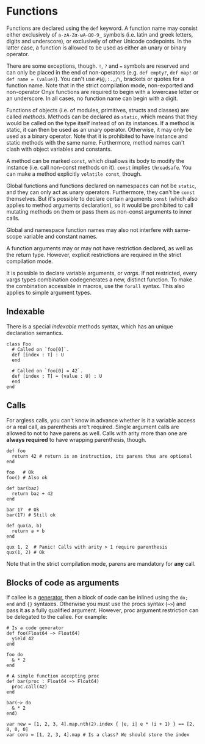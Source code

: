 # Functions

Functions are declared using the `def` keyword. A function name may consist either exclusively of `a-zA-Zα-ωΑ-Ω0-9_` symbols (i.e. latin and greek letters, digits and underscore), or exclusively of other Unicode codepoints. In the latter case, a function is allowed to be used as either an unary or binary operator.

There are some exceptions, though. `!`, `?` and `=` symbols are reserved and can only be placed in the end of non-operators (e.g. `def empty?`, `def map!` or `def name = (value)`). You can't use `#$@;:.,/\`, brackets or quotes for a function name. Note that in the strict compilation mode, non-exported and non-operator Onyx functions are required to begin with a lowercase letter or an underscore. In all cases, no function name can begin with a digit.

Functions of objects (i.e. of modules, primitives, structs and classes) are called *methods*. Methods can be declared as `static`, which means that they would be called on the type itself instead of on its instances. If a method is static, it can then be used as an unary operator. Otherwise, it may only be used as a binary operator. Note that it is prohibited to have instance and static methods with the same name. Furthermore, method names can't clash with object variables and constants.

A method can be marked `const`, which disallows its body to modify the instance (i.e. call non-const methods on it). `const` implies `threadsafe`. You can make a method explicitly `volatile const`, though.

Global functions and functions declared on namespaces can not be `static`, and they can only act as unary operators. Furthermore, they can't be `const` themselves. But it's possible to declare certain arguments `const` (which also applies to method arguments declaration), so it would be prohibited to call mutating methods on them or pass them as non-const arguments to inner calls.

Global and namespace function names may also not interfere with same-scope variable and constant names.

A function arguments may or may not have restriction declared, as well as the return type. However, explicit restrictions are required in the strict compilation mode.

It is possible to declare variable arguments, or *vargs*. If not restricted, every vargs types combination codegenerates a new, distinct function. To make the combination accessible in macros, use the `forall` syntax. This also applies to simple argument types.

## Indexable

There is a special *indexable* methods syntax, which has an unique declaration semantics.

```onyx
class Foo
  # Called on `foo[0]`.
  def [index : T] : U
  end

  # Called on `foo[0] = 42`.
  def [index : T] = (value : U) : U
  end
end
```

## Calls

For argless calls, you can't know in advance whether is it a variable access or a real call, as parenthesis are't required. Single argument calls are allowed to not to have parens as well. Calls with arity more than one are **always required** to have wrapping parenthesis, though.

```onyx
def foo
  return 42 # return is an instruction, its parens thus are optional
end

foo   # Ok
foo() # Also ok

def bar(baz)
  return baz + 42
end

bar 17  # Ok
bar(17) # Still ok

def qux(a, b)
  return a + b
end

qux 1, 2  # Panic! Calls with arity > 1 require parenthesis
qux(1, 2) # Ok
```

Note that in the strict compilation mode, parens are mandatory for **any** call.

## Blocks of code as arguments

If callee is a [generator](/blocks.md), then a block of code can be inlined using the `do; end` and `{}` syntaxes. Otherwise you must use the procs syntax (`~>`) and pass it as a fully qualified argument. However, proc argument restriction can be delegated to the callee. For example:

```onyx
# Is a code generator
def foo(Float64 ~> Float64)
  yield 42
end

foo do
  & * 2
end

# A simple function accepting proc
def bar(proc : Float64 ~> Float64)
  proc.call(42)
end

bar(~> do
  & * 2
end)
```

```
var new = [1, 2, 3, 4].map.nth(2).index { |e, i| e * (i + 1) } == [2, 8, 0, 0]
var coro = [1, 2, 3, 4].map # Is a class? We should store the index
```
